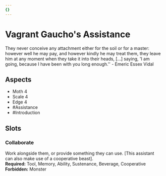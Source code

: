 ```yaml
---
{}
---
```

# Vagrant Gaucho's Assistance
They never conceive any attachment either for the soil or for a master: however well he may pay, and however kindly he may treat them, they leave him at any moment when they take it into their heads, \[...] saying, 'I am going, because I have been with you long enough.'' - Emeric Essex Vidal
## Aspects
- Moth 4
- Scale 4
- Edge 4
- #Assistance
-  #Introduction 
## Slots
### Collaborate
Work alongside them, or provide something they can use. \[This assistant can also make use of a cooperative beast].<br>**Required:** Tool, Memory, Ability, Sustenance, Beverage, Cooperative<br>**Forbidden:** Monster